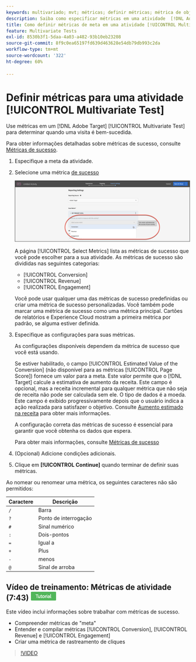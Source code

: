 ```yaml
---
keywords: multivariado; mvt; métricas; definir métricas; métrica de objetivo; configurações de atividade; métrica de sucesso; conversão; receita; envolvimento
description: Saiba como especificar métricas em uma atividade  [!DNL Adobe Target] [!UICONTROL Multivariate Test] para determinar quando uma visita é bem-sucedida, como [!UICONTROL Conversion], [!UICONTROL Revenue] e [!UICONTROL Engagement].
title: Como definir métricas de meta em uma atividade [!UICONTROL Multivariate Test] (MVT)?
feature: Multivariate Tests
exl-id: 8530b3f1-5daa-4a03-a482-93b10eb23208
source-git-commit: 8f9c0ea65197fd639d463628e54db79db993c2da
workflow-type: tm+mt
source-wordcount: '322'
ht-degree: 60%

---
```


# Definir métricas para uma atividade [!UICONTROL Multivariate Test]

Use métricas em um [!DNL Adobe Target] [!UICONTROL Multivariate Test] para determinar quando uma visita é bem-sucedida.

Para obter informações detalhadas sobre métricas de sucesso, consulte [Métricas de sucesso](/help/main/c-activities/r-success-metrics/success-metrics.md#reference_D011575C85DA48E989A244593D9B9924).

1. Especifique a meta da atividade.
1. Selecione uma métrica [de sucesso](/help/main/c-activities/r-success-metrics/success-metrics.md#reference_D011575C85DA48E989A244593D9B9924)

   ![Definir lista de métricas](/help/main/c-activities/c-multivariate-testing/t-create-multivariate-test/assets/mvt_metrics-list.png)

   A página [!UICONTROL Select Metrics] lista as métricas de sucesso que você pode escolher para a sua atividade. As métricas de sucesso são divididas nas seguintes categorias:

   * [!UICONTROL Conversion]
   * [!UICONTROL Revenue]
   * [!UICONTROL Engagement]

   Você pode usar qualquer uma das métricas de sucesso predefinidas ou criar uma métrica de sucesso personalizadas. Você também pode marcar uma métrica de sucesso como uma métrica principal. Cartões de relatórios e Experience Cloud mostram a primeira métrica por padrão, se alguma estiver definida.

1. Especifique as configurações para suas métricas.

   As configurações disponíveis dependem da métrica de sucesso que você está usando.

   Se estiver habilitado, o campo [!UICONTROL Estimated Value of the Conversion] (não disponível para as métricas [!UICONTROL Page Score]) fornece um valor para a meta. Este valor permite que o [!DNL Target] calcule a estimativa de aumento da receita. Este campo é opcional, mas a receita incremental para qualquer métrica que não seja de receita não pode ser calculada sem ele. O tipo de dados é a moeda. Este campo é exibido progressivamente depois que o usuário indica a ação realizada para satisfazer o objetivo. Consulte [Aumento estimado na receita](/help/main/administrating-target/r-target-account-preferences/estimating-lift-in-revenue.md) para obter mais informações.

   A configuração correta das métricas de sucesso é essencial para garantir que você obtenha os dados que espera.

   Para obter mais informações, consulte [Métricas de sucesso](/help/main/c-activities/r-success-metrics/success-metrics.md#reference_D011575C85DA48E989A244593D9B9924)

1. (Opcional) Adicione condições adicionais.
1. Clique em **[!UICONTROL Continue]** quando terminar de definir suas métricas.

Ao nomear ou renomear uma métrica, os seguintes caracteres não são permitidos:

| Caractere | Descrição |
|--- |--- |
| `/` | Barra |
| `?` | Ponto de interrogação |
| `#` | Sinal numérico |
| `:` | Dois-pontos |
| `=` | Igual a |
| `+` | Plus |
| `-` | menos |
| `@` | Sinal de arroba |

## Vídeo de treinamento: Métricas de atividade (7:43) ![Selo do tutorial](/help/main/assets/tutorial.png)

Este vídeo inclui informações sobre trabalhar com métricas de sucesso.

* Compreender métricas de &quot;meta&quot;
* Entender e compilar métricas [!UICONTROL Conversion], [!UICONTROL Revenue] e [!UICONTROL Engagement]
* Criar uma métrica de rastreamento de cliques

>[!VIDEO](https://video.tv.adobe.com/v/17380)
